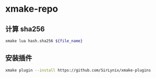 # xmake-repo

## 计算 sha256

```bash
xmake lua hash.sha256 ${file_name}
```

## 安装插件

```bash
xmake plugin --install https://github.com/SirLynix/xmake-plugins
```
